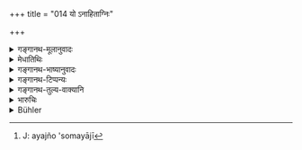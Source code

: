 +++
title = "014 यो ऽनाहिताग्निः"

+++

<details><summary>गङ्गानथ-मूलानुवादः</summary>

If a man, possessing a hundred cows, has not laid the Fire,—or a man possessing a thousand cows, performs no sacrifices,—out of the houses of these men also, one may take away (the sacrificial requisites) without hesitation.—(14)
</details>

<details><summary>मेधातिथिः</summary>

ब्राह्मणक्षत्रियाभ्याम् अप्य् एवंविधाभ्याम् आहर्तव्यम् इति श्लोकार्थः । **गो**ग्रहणं तावत् परिमाणधनोपलक्षणार्थम् । **अयज्वा **असोमयाजी[^१९] ॥ ११.१४ ॥


[^१९]:
     J: ayajño 'somayājī
</details>

<details><summary>गङ्गानथ-भाष्यानुवादः</summary>

What the verse means is that things may be taken also from Brāhmaṇas and Kṣatriyas, if they are of the character described.

The ‘cow’ has been mentioned only as the standard of the amount of wealth meant

‘Who performs no sacrifices’—does not perform the Soma-sacrifice.—(14)
</details>

<details><summary>गङ्गानथ-टिप्पन्यः</summary>

According to Medhātithi, Kullūka and Rāghavānanda, this refers to Kṣatriyas as well as Brāhmaṇas;—according to Govindarāja it refers to the former alone.
</details>

<details><summary>गङ्गानथ-तुल्य-वाक्यानि</summary>

**(verses 11.11-14)  
**

See Comparative notes for [Verse 11.11-12].
</details>

<details><summary>भारुचिः</summary>

निगदव्याख्यातः श्लोकः ॥ ११.१३ ॥
</details>

<details><summary>Bühler</summary>

014	If (a man) possessing one hundred cows, kindles not the sacred fire, or one possessing a thousand cows, drinks not the Soma-juice, a (sacrificer) may unhesitatingly take (what he requires) from the houses of those two, even (though they be Brahmanas or Kshatriyas);
</details>
